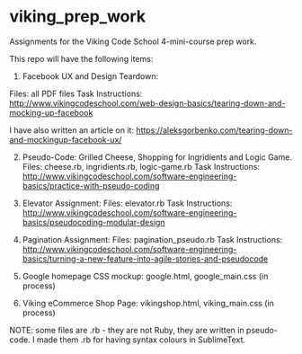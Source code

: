 # viking_prep_work
Assignments for the Viking Code School 4-mini-course prep work.

This repo will have the following items:

1. Facebook UX and Design Teardown: 

Files: all PDF files
Task Instructions: http://www.vikingcodeschool.com/web-design-basics/tearing-down-and-mocking-up-facebook

I have also written an article on it: https://aleksgorbenko.com/tearing-down-and-mockingup-facebook-ux/

2. Pseudo-Code: Grilled Cheese, Shopping for Ingridients and Logic Game.
Files: cheese.rb, ingridients.rb, logic-game.rb
Task Instructions: http://www.vikingcodeschool.com/software-engineering-basics/practice-with-pseudo-coding

3. Elevator Assignment:
Files: elevator.rb
Task Instructions: http://www.vikingcodeschool.com/software-engineering-basics/pseudocoding-modular-design

4. Pagination Assignment:
Files: pagination_pseudo.rb
Task Instructions: http://www.vikingcodeschool.com/software-engineering-basics/turning-a-new-feature-into-agile-stories-and-pseudocode

5. Google homepage CSS mockup: google.html, google_main.css (in process)

6. Viking eCommerce Shop Page: vikingshop.html, viking_main.css (in process)

NOTE: some files are .rb - they are not Ruby, they are written in pseudo-code. I made them .rb for having syntax colours in SublimeText.
